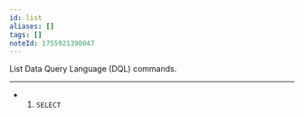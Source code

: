 ```yaml
---
id: list
aliases: []
tags: []
noteId: 1755921390047
---
```


List Data Query Language (DQL) commands.

---

- 1. `SELECT`
